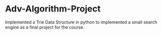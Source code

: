 # Adv-Algorithm-Project
Implemented a Trie Data Structure in python to implemented a small search engine as a final project for the course.
